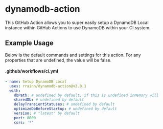 # dynamodb-action

This GitHub Action allows you to super easily setup a DynamoDB Local instance within GitHub Actions to use DynamoDB within your CI system.

## Example Usage

Below is the default commands and settings for this action. For any properties that are undefined, the value will be false.

#### .github/workflows/ci.yml

```yml
- name: Setup DynamoDB Local
  uses: rrainn/dynamodb-action@v2.0.1
  with:
    dbPath: # undefined by default, if this is undefined inMemory will be used
    sharedDb: # undefined by default
    delayTransientStatuses: # undefined by default
    optimizeDbBeforeStartup: # undefined by default
    version: # "latest" by default
    port: 8000
    cors: '*'
```
